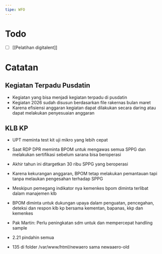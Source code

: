 ```yaml
---
tipe: WFO
---
```

# Todo
- [ ] [[Pelatihan digitalent]] 
# Catatan
## Kegiatan Terpadu Pusdatin
- Kegiatan yang bisa menjadi kegiatan terpadu di pusdatin
- Kegiatan 2026 sudah disusun berdasarkan file rakernas bulan maret
- Karena efisiensi anggaran kegiatan dapat dilakukan secara daring atau dapat melakukan penyesuaian anggaran
## KLB KP
- UPT meminta test kit uji mikro yang lebih cepat
- Saat RDP DPR meminta BPOM untuk mengawas semua SPPG dan melakukan sertifikasi sebelum sarana bisa beroperasi
- Akhir tahun ini ditargetkan 30 ribu SPPG yang beroperasi
- Karena kekurangan anggaran, BPOM tetap melakukan pemantauan tapi tanpa melaukan pengesahan terhadap SPPG
- Meskipun pemegang indikator nya kemenkes bpom diminta terlibat dalam manajemen klb
- BPOM diminta untuk dukungan upaya dalam penguatan, pencegahan, deteksi dan respon klb kp bersama kementan, bapanas, kkp dan kemenkes
- Pak Martin: Perlu peningkatan sdm untuk dan mempercepat handling sample

- 2.21 pindahin semua
- 135 di folder /var/www/html/newaero sama newaaero-old